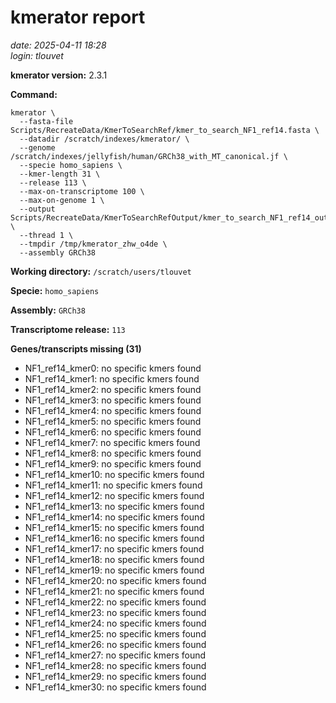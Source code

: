 # kmerator report
*date: 2025-04-11 18:28*  
*login: tlouvet*

**kmerator version:** 2.3.1

**Command:**

```
kmerator \
  --fasta-file Scripts/RecreateData/KmerToSearchRef/kmer_to_search_NF1_ref14.fasta \
  --datadir /scratch/indexes/kmerator/ \
  --genome /scratch/indexes/jellyfish/human/GRCh38_with_MT_canonical.jf \
  --specie homo_sapiens \
  --kmer-length 31 \
  --release 113 \
  --max-on-transcriptome 100 \
  --max-on-genome 1 \
  --output Scripts/RecreateData/KmerToSearchRefOutput/kmer_to_search_NF1_ref14_output \
  --thread 1 \
  --tmpdir /tmp/kmerator_zhw_o4de \
  --assembly GRCh38
```

**Working directory:** `/scratch/users/tlouvet`

**Specie:** `homo_sapiens`

**Assembly:** `GRCh38`

**Transcriptome release:** `113`



**Genes/transcripts missing (31)**

- NF1_ref14_kmer0: no specific kmers found
- NF1_ref14_kmer1: no specific kmers found
- NF1_ref14_kmer2: no specific kmers found
- NF1_ref14_kmer3: no specific kmers found
- NF1_ref14_kmer4: no specific kmers found
- NF1_ref14_kmer5: no specific kmers found
- NF1_ref14_kmer6: no specific kmers found
- NF1_ref14_kmer7: no specific kmers found
- NF1_ref14_kmer8: no specific kmers found
- NF1_ref14_kmer9: no specific kmers found
- NF1_ref14_kmer10: no specific kmers found
- NF1_ref14_kmer11: no specific kmers found
- NF1_ref14_kmer12: no specific kmers found
- NF1_ref14_kmer13: no specific kmers found
- NF1_ref14_kmer14: no specific kmers found
- NF1_ref14_kmer15: no specific kmers found
- NF1_ref14_kmer16: no specific kmers found
- NF1_ref14_kmer17: no specific kmers found
- NF1_ref14_kmer18: no specific kmers found
- NF1_ref14_kmer19: no specific kmers found
- NF1_ref14_kmer20: no specific kmers found
- NF1_ref14_kmer21: no specific kmers found
- NF1_ref14_kmer22: no specific kmers found
- NF1_ref14_kmer23: no specific kmers found
- NF1_ref14_kmer24: no specific kmers found
- NF1_ref14_kmer25: no specific kmers found
- NF1_ref14_kmer26: no specific kmers found
- NF1_ref14_kmer27: no specific kmers found
- NF1_ref14_kmer28: no specific kmers found
- NF1_ref14_kmer29: no specific kmers found
- NF1_ref14_kmer30: no specific kmers found
